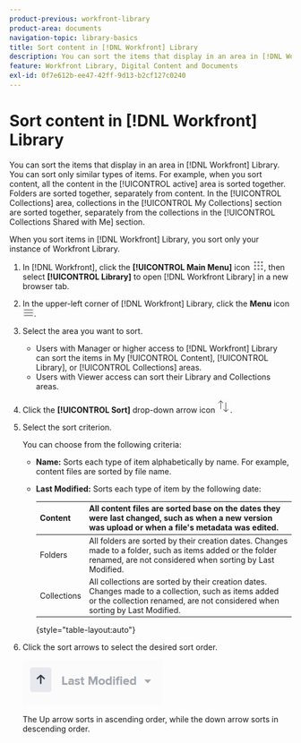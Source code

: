 ```yaml
---
product-previous: workfront-library
product-area: documents
navigation-topic: library-basics
title: Sort content in [!DNL Workfront] Library
description: You can sort the items that display in an area in [!DNL Workfront] Library. You can sort only similar types of items. For example, when you sort content, all the content in the [!UICONTROL active] area is sorted together. Folders are sorted together, separately from content. In the [!UICONTROL Collections] area, collections in the [!UICONTROL My Collections] section are sorted together, separately from the collections in the [!UICONTROL Collections Shared with Me] section.
feature: Workfront Library, Digital Content and Documents
exl-id: 0f7e612b-ee47-42ff-9d13-b2cf127c0240
---
```

# Sort content in [!DNL Workfront] Library

You can sort the items that display in an area in [!DNL Workfront] Library. You can sort only similar types of items. For example, when you sort content, all the content in the [!UICONTROL active] area is sorted together. Folders are sorted together, separately from content. In the [!UICONTROL Collections] area, collections in the [!UICONTROL My Collections] section are sorted together, separately from the collections in the [!UICONTROL Collections Shared with Me] section.

When you sort items in [!DNL Workfront] Library, you sort only your instance of Workfront Library.

1. In [!DNL Workfront], click the **[!UICONTROL Main Menu]** icon ![](assets/main-menu-icon.png), then select **[!UICONTROL Library]** to open [!DNL Workfront Library] in a new browser tab.
1. In the upper-left corner of [!DNL Workfront] Library, click the **Menu** icon ![](assets/library-menu-icon.png).
1. Select the area you want to sort.

   * Users with Manager or higher access to [!DNL Workfront] Library can sort the items in My [!UICONTROL Content], [!UICONTROL Library], or [!UICONTROL Collections] areas.
   * Users with Viewer access can sort their Library and Collections areas.

1. Click the **[!UICONTROL Sort]** drop-down arrow icon ![](assets/sort-icon.png).
1. Select the sort criterion.

   You can choose from the following criteria:

   * **Name:** Sorts each type of item alphabetically by name. For example, content files are sorted by file name.
   * **Last Modified:** Sorts each type of item by the following date:

      | Content | All content files are sorted base on the dates they were last changed, such as when a new version was upload or when a file's metadata was edited. |
      |---|---|
      | Folders | All folders are sorted by their creation dates. Changes made to a folder, such as items added or the folder renamed, are not considered when sorting by Last Modified. |
      | Collections | All collections are sorted by their creation dates. Changes made to a collection, such as items added or the collection renamed, are not considered when sorting by Last Modified. |

      {style="table-layout:auto"}

1. Click the sort arrows to select the desired sort order.

   ![](assets/ascendingarrow.png)

   The Up arrow sorts in ascending order, while the down arrow sorts in descending order.
